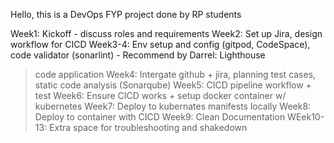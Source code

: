 Hello, this is a DevOps FYP project done by RP students

Week1: Kickoff - discuss roles and requirements
Week2: Set up Jira, design workflow for CICD
Week3-4: Env setup and config (gitpod, CodeSpace), code validator (sonarlint) - Recommend by Darrel: Lighthouse
> code application
Week4: Intergate github + jira, planning test cases, static code analysis (Sonarqube)
Week5: CICD pipeline workflow + test
Week6: Ensure CICD works + setup docker container w/ kubernetes
Week7: Deploy to kubernates manifests locally
Week8: Deploy to container with CICD
Week9: Clean Documentation 
WEek10-13: Extra space for troubleshooting and shakedown

